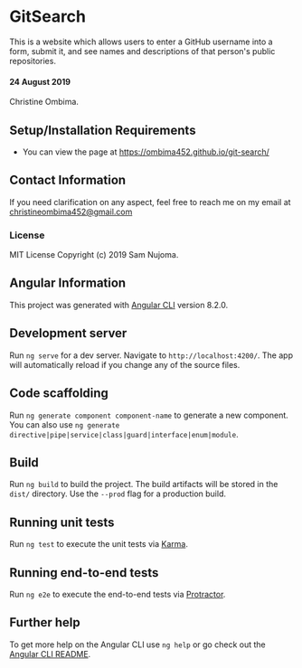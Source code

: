 # GitSearch
This is a website which allows users to enter a GitHub username into a form, submit it, and see names and descriptions of that person's public repositories.

#### 24 August 2019
Christine Ombima.

## Setup/Installation Requirements
* You can view the page at https://ombima452.github.io/git-search/

## Contact Information
If you need clarification on any aspect, feel free to reach me on my email at christineombima452@gmail.com

### License
MIT License
Copyright (c) 2019 Sam Nujoma.

## Angular Information
This project was generated with [Angular CLI](https://github.com/angular/angular-cli) version 8.2.0.

## Development server

Run `ng serve` for a dev server. Navigate to `http://localhost:4200/`. The app will automatically reload if you change any of the source files.

## Code scaffolding

Run `ng generate component component-name` to generate a new component. You can also use `ng generate directive|pipe|service|class|guard|interface|enum|module`.

## Build

Run `ng build` to build the project. The build artifacts will be stored in the `dist/` directory. Use the `--prod` flag for a production build.

## Running unit tests

Run `ng test` to execute the unit tests via [Karma](https://karma-runner.github.io).

## Running end-to-end tests

Run `ng e2e` to execute the end-to-end tests via [Protractor](http://www.protractortest.org/).

## Further help

To get more help on the Angular CLI use `ng help` or go check out the [Angular CLI README](https://github.com/angular/angular-cli/blob/master/README.md).